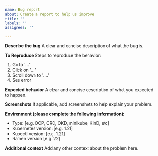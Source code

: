 ```yaml
---
name: Bug report
about: Create a report to help us improve
title: ''
labels: ''
assignees: ''

---
```


**Describe the bug**
A clear and concise description of what the bug is.

**To Reproduce**
Steps to reproduce the behavior:
1. Go to '...'
2. Click on '....'
3. Scroll down to '....'
4. See error

**Expected behavior**
A clear and concise description of what you expected to happen.

**Screenshots**
If applicable, add screenshots to help explain your problem.

**Environment (please complete the following information):**
 - Type: [e.g. OCP, CRC, OKD, minikube, KinD, etc]
 - Kubernetes version: [e.g. 1.21]
 - Kubectl version: [e.g. 1.21]
 - Ramen version [e.g. 22]

**Additional context**
Add any other context about the problem here.
